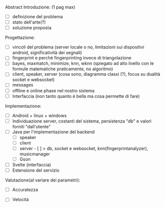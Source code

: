 Abstract
Introduzione: (1 pag max)
- [ ] definizione del problema 
- [ ] stato dell'arte(?)
- [ ] soluzione proposta

Progettazione:
- [ ] vincoli del problema (server locale o no, limitazioni sui dispositivi android, significatività dei segnali)
- [ ] fingerprint e perchè fingerprinting invece di triangolazione
- [ ] bayes, maxmatch, minimize, knn, wknn (spiegato ad alto livello con le formule matematiche  praticamente, no algoritmo)
- [ ] client, speaker, server (cosa sono, diagramma classi (?), focus su dualità socket e websocket)
- [ ] messages
- [ ] offline e online phase nel nostro sistema
- [ ] Interfaccia (non tanto quanto è bella ma cosa permette di fare)

Implementazione:
- [ ] Android + linux + windows
- [ ] Individuazione server, costanti del sistema, persistenza "db" e valori forniti "dall'utente"
- [ ] Java per l'implementazione del backend
	- [ ] speaker
	- [ ] client
	- [ ] server - [ ] > db, socket e websocket, knn(fingerprintanalyzer), musicmanager
	- [ ] Gson
- [ ] Svelte (interfaccia)
- [ ] Estensione del servizio

Valutazione(al variare dei parametri):

- [ ] Accuratezza 
- [ ] Velocità

